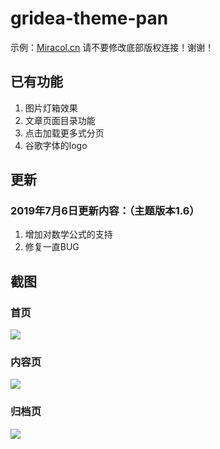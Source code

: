 # gridea-theme-pan
示例：[Miracol.cn](https://miracol.cn/)
请不要修改底部版权连接！谢谢！

## 已有功能
1. 图片灯箱效果
2. 文章页面目录功能
3. 点击加载更多式分页
4. 谷歌字体的logo
## 更新

### 2019年7月6日更新内容：（主题版本1.6）
1. 增加对数学公式的支持
2. 修复一直BUG
## 截图

### 首页
![](https://i.loli.net/2019/07/12/5d287c18dca8a23556.jpg)

### 内容页
![](https://i.loli.net/2019/07/12/5d287c6ee9b2468919.jpg)

### 归档页
![](https://i.loli.net/2019/07/12/5d287c493e00b24265.jpg)
